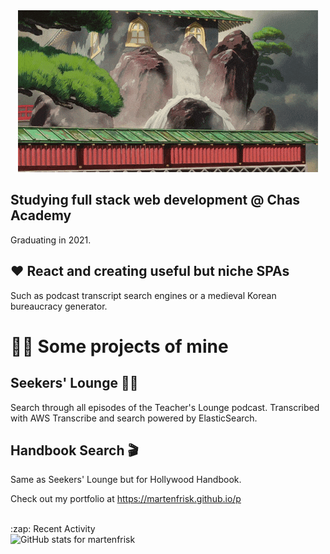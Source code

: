 <div style="text-align: center;">
  <img src="https://github.com/martenfrisk/martenfrisk/blob/master/spirited-away.gif" alt="Scene from Spirited Away" />
</div>

## Studying full stack web development @ Chas Academy

Graduating in 2021.


## ❤ React and creating useful but niche SPAs

Such as podcast transcript search engines or a medieval Korean bureaucracy generator. 



# 👨‍💻 Some projects of mine
##  Seekers' Lounge 👩‍🏫

Search through all episodes of the Teacher's Lounge podcast. Transcribed with AWS Transcribe and search powered by ElasticSearch. 

##  Handbook Search 🎬

Same as Seekers' Lounge but for Hollywood Handbook. 


Check out my portfolio at https://martenfrisk.github.io/p

<br>
:zap: Recent Activity

<!--START_SECTION:activity-->

<!--END_SECTION:activity-->
<br>
<img src="https://github-readme-stats.vercel.app/api/?username=martenfrisk&show_icons=true&theme=prussian" alt="GitHub stats for martenfrisk" />

<!--
**martenfrisk/martenfrisk** is a ✨ _special_ ✨ repository because its `README.md` (this file) appears on your GitHub profile.

Here are some ideas to get you started:

- 🔭 I’m currently working on ...
- 🌱 I’m currently learning ...
- 👯 I’m looking to collaborate on ...
- 🤔 I’m looking for help with ...
- 💬 Ask me about ...
- 📫 How to reach me: ...
- 😄 Pronouns: ...
- ⚡ Fun fact: ...
-->

